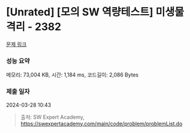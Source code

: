 # [Unrated] [모의 SW 역량테스트] 미생물 격리 - 2382 

[문제 링크](https://swexpertacademy.com/main/code/problem/problemDetail.do?contestProbId=AV597vbqAH0DFAVl) 

### 성능 요약

메모리: 73,004 KB, 시간: 1,184 ms, 코드길이: 2,086 Bytes

### 제출 일자

2024-03-28 10:43



> 출처: SW Expert Academy, https://swexpertacademy.com/main/code/problem/problemList.do